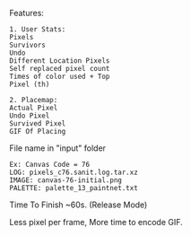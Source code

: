 Features:
```
1. User Stats:
Pixels
Survivors
Undo
Different Location Pixels
Self replaced pixel count
Times of color used + Top
Pixel (th)

2. Placemap:
Actual Pixel
Undo Pixel
Survived Pixel
GIF Of Placing
```

File name in "input" folder
```
Ex: Canvas Code = 76
LOG: pixels_c76.sanit.log.tar.xz
IMAGE: canvas-76-initial.png
PALETTE: palette_13_paintnet.txt
```

Time To Finish ~60s. (Release Mode)

Less pixel per frame, More time to encode GIF.
